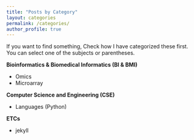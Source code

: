 ```yaml
---
title: "Posts by Category"
layout: categories
permalink: /categories/
author_profile: true
---
```


If you want to find something, Check how I have categorized these first.  
You can select one of the subjects or parentheses.  

**Bioinformatics & Biomedical Informatics (BI & BMI)**  
- Omics
- Microarray

**Computer Science and Engineering (CSE)**  
- Languages (Python)

**ETCs**
- jekyll